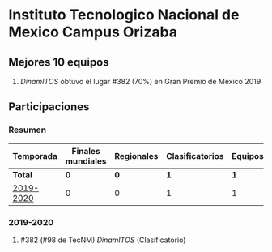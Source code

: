 ---
---

# Instituto Tecnologico Nacional de Mexico Campus Orizaba

## Mejores 10 equipos

1. _DinamITOS_ obtuvo el lugar #382 (70%) en Gran Premio de Mexico 2019

## Participaciones

### Resumen

| Temporada | Finales mundiales | Regionales | Clasificatorios | Equipos |
| --- | --- | --- | --- | --- |
| **Total** | **0** | **0** | **1** | **1** |
| [2019-2020](#2019-2020) | 0 | 0 | 1 | 1 |

### 2019-2020

1. #382 (#98 de TecNM) _DinamITOS_ (Clasificatorio)



